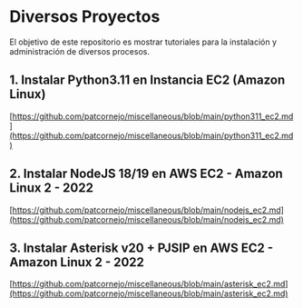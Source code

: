# Diversos Proyectos

El objetivo de este repositorio es mostrar tutoriales para la instalación y administración de diversos procesos.

## 1. Instalar Python3.11 en Instancia EC2 (Amazon Linux)

[https://github.com/patcornejo/miscellaneous/blob/main/python311_ec2.md](https://github.com/patcornejo/miscellaneous/blob/main/python311_ec2.md)

## 2. Instalar NodeJS 18/19 en AWS EC2 - Amazon Linux 2 - 2022

[https://github.com/patcornejo/miscellaneous/blob/main/nodejs_ec2.md](https://github.com/patcornejo/miscellaneous/blob/main/nodejs_ec2.md)

## 3. Instalar Asterisk v20 + PJSIP en AWS EC2 - Amazon Linux 2 - 2022

[https://github.com/patcornejo/miscellaneous/blob/main/asterisk_ec2.md](https://github.com/patcornejo/miscellaneous/blob/main/asterisk_ec2.md)
